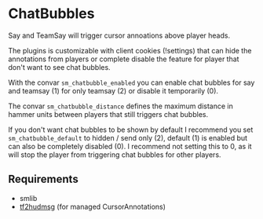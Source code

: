ChatBubbles
=====

Say and TeamSay will trigger cursor annoations above player heads.

The plugins is customizable with client cookies (!settings) that can hide
the annotations from players or complete disable the feature for player that
don't want to see chat bubbles.

With the convar `sm_chatbubble_enabled` you can enable chat bubbles for say and teamsay (1)
for only teamsay (2) or disable it temporarily (0).

The convar `sm_chatbubble_distance` defines the maximum distance in hammer units
between players that still triggers chat bubbles.

If you don't want chat bubbles to be shown by default I recommend you set
`sm_chatbubble_default` to hidden / send only (2), default (1) is enabled but can also be completely disabled (0).
I recommend not setting this to 0, as it will stop the player from triggering chat bubbles for other players.

Requirements
-----
- smlib
- [tf2hudmsg](https://github.com/DosMike/tf2hudmsg) (for managed CursorAnnotations)